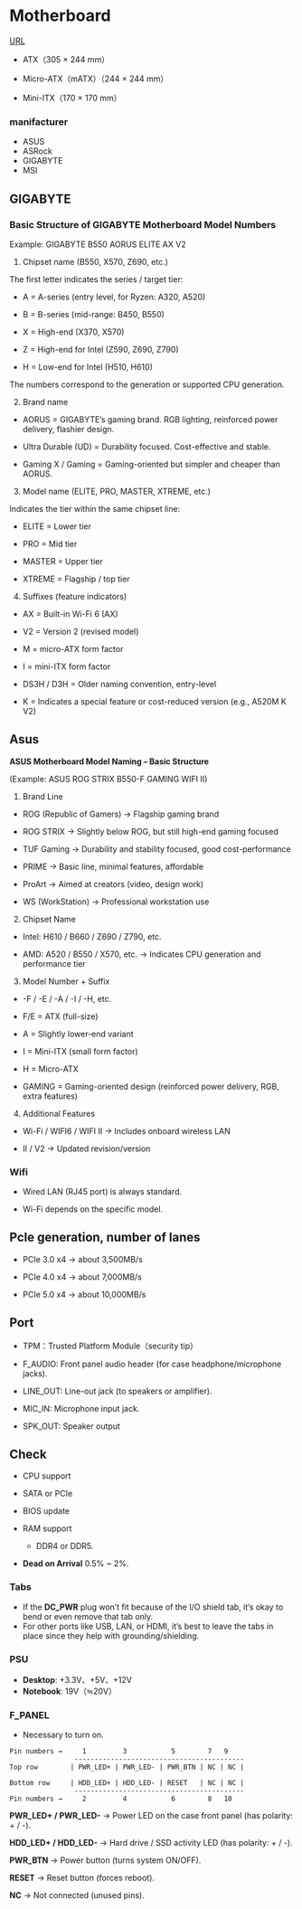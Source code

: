 # Motherboard
[URL](https://www.sycom.co.jp/media/archives/2012/)

* ATX（305 × 244 mm）

* Micro-ATX（mATX）（244 × 244 mm）

* Mini-ITX（170 × 170 mm）

### manifacturer
* ASUS
* ASRock 
* GIGABYTE
* MSI

## GIGABYTE

### Basic Structure of GIGABYTE Motherboard Model Numbers

Example: GIGABYTE B550 AORUS ELITE AX V2

1. Chipset name (B550, X570, Z690, etc.)

The first letter indicates the series / target tier:

* A = A-series (entry level, for Ryzen: A320, A520)

* B = B-series (mid-range: B450, B550)

* X = High-end (X370, X570)

* Z = High-end for Intel (Z590, Z690, Z790)

* H = Low-end for Intel (H510, H610)

The numbers correspond to the generation or supported CPU generation.

2. Brand name

* AORUS = GIGABYTE’s gaming brand. RGB lighting, reinforced power delivery, flashier design.

* Ultra Durable (UD) = Durability focused. Cost-effective and stable.

* Gaming X / Gaming = Gaming-oriented but simpler and cheaper than AORUS.

3. Model name (ELITE, PRO, MASTER, XTREME, etc.)

Indicates the tier within the same chipset line:

* ELITE = Lower tier

* PRO = Mid tier

* MASTER = Upper tier

* XTREME = Flagship / top tier

4. Suffixes (feature indicators)

* AX = Built-in Wi-Fi 6 (AX)

* V2 = Version 2 (revised model)

* M = micro-ATX form factor

* I = mini-ITX form factor

* DS3H / D3H = Older naming convention, entry-level

* K = Indicates a special feature or cost-reduced version (e.g., A520M K V2)



## Asus

**ASUS Motherboard Model Naming – Basic Structure**

(Example: ASUS ROG STRIX B550-F GAMING WIFI II)

1. Brand Line

* ROG (Republic of Gamers) → Flagship gaming brand

* ROG STRIX → Slightly below ROG, but still high-end gaming focused

* TUF Gaming → Durability and stability focused, good cost-performance

* PRIME → Basic line, minimal features, affordable

* ProArt → Aimed at creators (video, design work)

* WS (WorkStation) → Professional workstation use

2. Chipset Name

* Intel: H610 / B660 / Z690 / Z790, etc.

* AMD: A520 / B550 / X570, etc.
→ Indicates CPU generation and performance tier

3. Model Number + Suffix

* -F / -E / -A / -I / -H, etc.

* F/E = ATX (full-size)

* A = Slightly lower-end variant

* I = Mini-ITX (small form factor)

* H = Micro-ATX

* GAMING = Gaming-oriented design (reinforced power delivery, RGB, extra features)

4. Additional Features

* Wi-Fi / WIFI6 / WIFI II → Includes onboard wireless LAN

* II / V2 → Updated revision/version


### Wifi

* Wired LAN (RJ45 port) is always standard.

* Wi-Fi depends on the specific model.


## Pcle generation, number of lanes

* PCIe 3.0 x4 → about 3,500MB/s

* PCIe 4.0 x4 → about 7,000MB/s

* PCIe 5.0 x4 → about 10,000MB/s


## Port
* TPM：Trusted Platform Module（security tip）

* F_AUDIO: Front panel audio header (for case headphone/microphone jacks).

* LINE_OUT: Line-out jack (to speakers or amplifier).

* MIC_IN: Microphone input jack.

* SPK_OUT: Speaker output

## Check

* CPU support

* SATA or PCIe

* BIOS update

* RAM support
    * DDR4 or DDR5.


* **Dead on Arrival**
0.5% ~ 2%.

### Tabs
* If the **DC_PWR** plug won’t fit because of the I/O shield tab, it’s okay to bend or even remove that tab only. 
* For other ports like USB, LAN, or HDMI, it’s best to leave the tabs in place since they help with grounding/shielding.


### PSU

* **Desktop**: +3.3V、+5V、+12V 
* **Notebook**: 19V（≒20V）


### F_PANEL

* Necessary to turn on.
```
Pin numbers →     1         3           5        7   9
                ------------------------------------------
Top row        | PWR_LED+ | PWR_LED- | PWR_BTN | NC | NC |

Bottom row     | HDD_LED+ | HDD_LED- | RESET   | NC | NC |
                ------------------------------------------
Pin numbers →     2         4           6        8   10
```

**PWR_LED+ / PWR_LED-**
→ Power LED on the case front panel (has polarity: + / -).

**HDD_LED+ / HDD_LED-**
→ Hard drive / SSD activity LED (has polarity: + / -).

**PWR_BTN**
→ Power button (turns system ON/OFF).

**RESET**
→ Reset button (forces reboot).

**NC**
→ Not connected (unused pins).